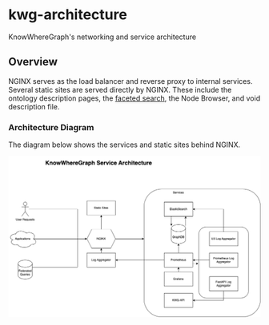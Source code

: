# kwg-architecture

KnowWhereGraph's networking and service architecture

## Overview

NGINX serves as the load balancer and reverse proxy to internal services. Several static sites are served directly by NGINX. These include the ontology description pages, the [faceted search](https://github.com/KnowWhereGraph/kwg-faceted-search), the Node Browser, and void description file.


### Architecture Diagram

The diagram below shows the services and static sites behind NGINX.

![](./architecture.png)
